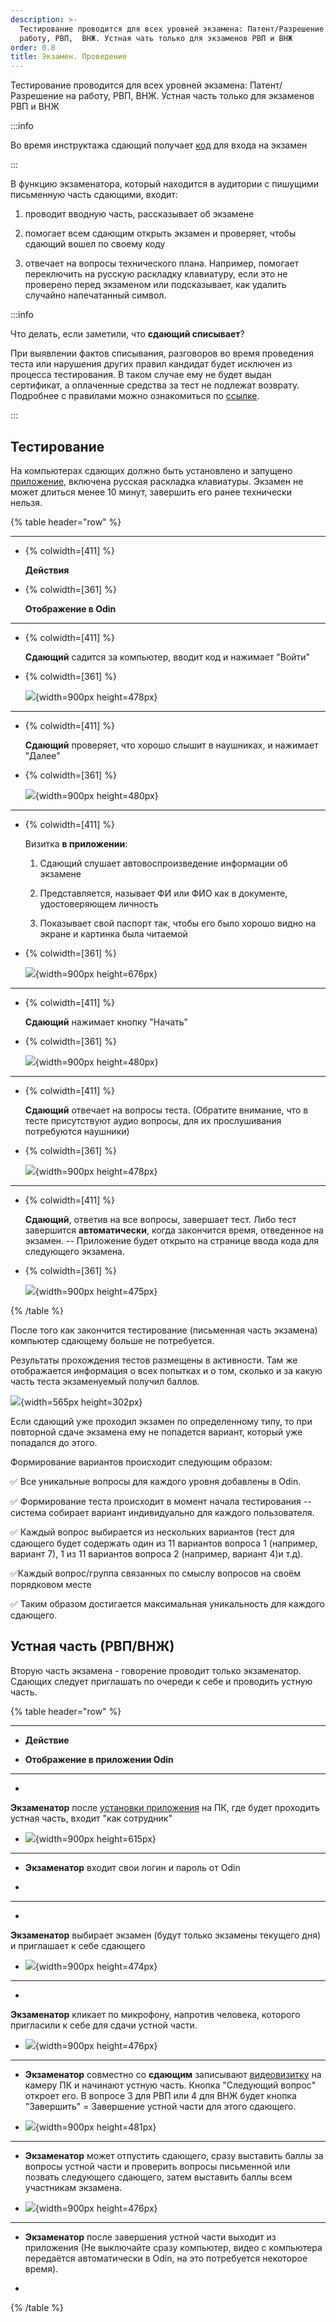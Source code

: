 ```yaml
---
description: >-
  Тестирование проводится для всех уровней экзамена: Патент/Разрешение на
  работу, РВП,  ВНЖ. Устная чать только для экзаменов РВП и ВНЖ
order: 0.8
title: Экзамен. Проведение
---
```


Тестирование проводится для всех уровней экзамена: Патент/Разрешение на работу, РВП, ВНЖ. Устная часть только для экзаменов РВП и ВНЖ

:::info 

Во время инструктажа сдающий получает [код](https://informa.gitbook.io/immigraciya/centr-testirovaniya-v-odin/skachat-kody-dlya-vkhoda-sdayushikh) для входа на экзамен

:::

В функцию экзаменатора, который находится в аудитории с пишущими письменную часть сдающими, входит:

1. проводит вводную часть, рассказывает об экзамене

2. помогает всем сдающим открыть экзамен и проверяет, чтобы сдающий вошел по своему коду

3. отвечает на вопросы технического плана. Например, помогает переключить на русскую раскладку клавиатуру, если это не проверено перед экзаменом или подсказывает, как удалить случайно напечатанный символ.

:::info 

Что делать, если заметили, что **сдающий списывает**?

При выявлении фактов списывания, разговоров во время проведения теста или нарушения других правил кандидат будет исключен из процесса тестирования. В таком случае ему не будет выдан сертификат, а оплаченные средства за тест не подлежат возврату. Подробнее с правилами можно ознакомиться по [ссылке](https://yadi.sk/i/_VcE1isnITs4RA).

:::

## **Тестирование**

На компьютерах сдающих должно быть установлено и запущено [приложение](https://informa.gitbook.io/immigraciya/centr-testirovaniya-v-odin/prilozhenie.-pismennaya-i-ustnaya-chasti-ekzamena), включена русская раскладка клавиатуры. Экзамен не может длиться менее 10 минут, завершить его ранее технически нельзя.

{% table header="row" %}

---

*  {% colwidth=[411] %}

   **Действия**

*  {% colwidth=[361] %}

   **Отображение в Odin**

---

*  {% colwidth=[411] %}

   **Сдающий** садится за компьютер, вводит код и нажимает "Войти"

*  {% colwidth=[361] %}

   ![](./ekzamen.-provedenie.png){width=900px height=478px}

---

*  {% colwidth=[411] %}

   **Сдающий** проверяет, что хорошо слышит в наушниках, и нажимает "Далее"

*  {% colwidth=[361] %}

   ![](./ekzamen.-provedenie-2.png){width=900px height=480px}

---

*  {% colwidth=[411] %}

   Визитка **в приложении**:

   1. Сдающий слушает автовоспроизведение информации об экзамене

   2. Представляется, называет ФИ или ФИО как в документе, удостоверяющем личность

   3. Показывает свой паспорт так, чтобы его было хорошо видно на экране и картинка была читаемой

*  {% colwidth=[361] %}

   ![](./ekzamen.-provedenie-3.png){width=900px height=676px}

---

*  {% colwidth=[411] %}

   **Сдающий** нажимает кнопку "Начать"

*  {% colwidth=[361] %}

   ![](./ekzamen.-provedenie-4.png){width=900px height=480px}

---

*  {% colwidth=[411] %}

   **Сдающий** отвечает на вопросы теста. (Обратите внимание, что в тесте присутствуют аудио вопросы, для их прослушивания потребуются наушники)

*  {% colwidth=[361] %}

   ![](./ekzamen.-provedenie-5.png){width=900px height=478px}

---

*  {% colwidth=[411] %}

   **Сдающий**, ответив на все вопросы, завершает тест. Либо тест завершится **автоматически**, когда закончится время, отведенное на экзамен. -- Приложение будет открыто на странице ввода кода для следующего экзамена.

*  {% colwidth=[361] %}

   ![](./ekzamen.-provedenie-6.png){width=900px height=475px}

{% /table %}

После того как закончится тестирование (письменная часть экзамена) компьютер сдающему больше не потребуется.

Результаты прохождения тестов размещены в активности. Там же отображается информация о всех попытках и о том, сколько и за какую часть теста экзаменуемый получил баллов.

![](./ekzamen.-provedenie-7.png){width=565px height=302px}

Если сдающий уже проходил экзамен по определенному типу, то при повторной сдаче экзамена ему не попадется вариант, который уже попадался до этого.

Формирование вариантов происходит следующим образом:

✅ Все уникальные вопросы для каждого уровня добавлены в Odin.

✅ Формирование теста происходит в момент начала тестирования -- система собирает вариант индивидуально для каждого пользователя.

✅ Каждый вопрос выбирается из нескольких вариантов (тест для  сдающего будет содержать один из 11 вариантов вопроса 1 (например, вариант 7), 1 из 11 вариантов вопроса 2 (например, вариант 4)и т.д).

✅Каждый вопрос/группа связанных по смыслу вопросов на своём порядковом месте

✅ Таким образом достигается максимальная уникальность для каждого сдающего.

## **Устная часть (РВП/ВНЖ)**

Вторую часть экзамена - говорение проводит только экзаменатор. Сдающих следует приглашать по очереди к себе и проводить устную часть.

{% table header="row" %}

---

*  **Действие**

*  **Отображение в приложении Odin**

---

*  

   **Экзаменатор** после [установки приложения](https://informa.gitbook.io/immigraciya/centr-testirovaniya-v-odin/prilozhenie.-pismennaya-i-ustnaya-chasti-ekzamena) на ПК, где будет проходить устная часть, входит "как сотрудник"

*  ![](./ekzamen.-provedenie-8.png){width=900px height=615px}

---

*  **Экзаменатор** входит свои логин и пароль от Odin

*  

---

*  

   **Экзаменатор** выбирает экзамен (будут только экзамены текущего дня) и приглашает к себе сдающего

*  ![](./ekzamen.-provedenie-9.png){width=900px height=474px}

---

*  

   **Экзаменатор** кликает по микрофону, напротив человека, которого пригласили к себе для сдачи устной части.

*  ![](./ekzamen.-provedenie-10.png){width=900px height=476px}

---

*  **Экзаменатор** совместно со **сдающим** записывают [видеовизитку](https://informa.gitbook.io/immigraciya/rekomendacii/obrazec-videovizitki-pered-startom-ustnoi-chasti-ekzamena) на камеру ПК и начинают устную часть. Кнопка "Следующий вопрос" откроет его. В вопросе 3 для РВП или 4 для ВНЖ будет кнопка "Завершить" = Завершение устной части для этого сдающего.

*  ![](./ekzamen.-provedenie-11.png){width=900px height=481px}

---

*  **Экзаменатор** может отпустить сдающего, сразу выставить баллы за вопросы устной части и проверить вопросы письменной или позвать следующего сдающего, затем выставить баллы всем участникам экзамена.

*  ![](./ekzamen.-provedenie-12.png){width=900px height=476px}

---

*  **Экзаменатор** после завершения устной части выходит из приложения (Не выключайте сразу компьютер, видео с компьютера передаётся автоматически в Odin, на это потребуется некоторое время).

*  

{% /table %}
